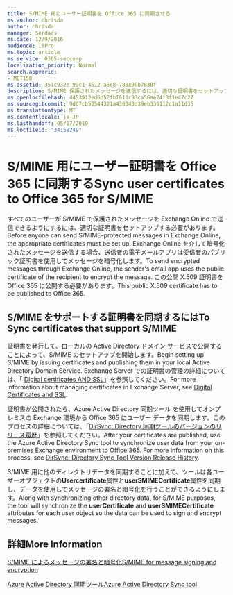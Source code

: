 ```yaml
---
title: S/MIME 用にユーザー証明書を Office 365 に同期させる
ms.author: chrisda
author: chrisda
manager: Serdars
ms.date: 12/9/2016
audience: ITPro
ms.topic: article
ms.service: O365-seccomp
localization_priority: Normal
search.appverid:
- MET150
ms.assetid: 351c932e-99c1-4512-a6e8-788e90b7838f
description: S/MIME 保護されたメッセージを送信するには、適切な証明書をセットアップする必要があります。Exchange Online 経由で暗号化メッセージを送信するために、送信者の電子メール プログラムでは受信者の公開証明書を使用してメッセージを暗号化します。この公開 X.509 証明書を Office 365 に公開する必要があります。
ms.openlocfilehash: 4453912ed6d52fb1610c93ca56ae24f3f1e47c27
ms.sourcegitcommit: 9d67cb52544321a430343d39eb336112c1a11d35
ms.translationtype: MT
ms.contentlocale: ja-JP
ms.lasthandoff: 05/17/2019
ms.locfileid: "34158249"
---
```

# <a name="sync-user-certificates-to-office-365-for-smime"></a><span data-ttu-id="e529e-105">S/MIME 用にユーザー証明書を Office 365 に同期する</span><span class="sxs-lookup"><span data-stu-id="e529e-105">Sync user certificates to Office 365 for S/MIME</span></span>

<span data-ttu-id="e529e-106">すべてのユーザーが S/MIME で保護されたメッセージを Exchange Online で送信できるようにするには、適切な証明書をセットアップする必要があります。</span><span class="sxs-lookup"><span data-stu-id="e529e-106">Before anyone can send S/MIME-protected messages in Exchange Online, the appropriate certificates must be set up.</span></span> <span data-ttu-id="e529e-107">Exchange Online を介して暗号化されたメッセージを送信する場合、送信者の電子メールアプリは受信者のパブリック証明書を使用してメッセージを暗号化します。</span><span class="sxs-lookup"><span data-stu-id="e529e-107">To send encrypted messages through Exchange Online, the sender's email app uses the public certificate of the recipient to encrypt the message.</span></span> <span data-ttu-id="e529e-108">この公開 X.509 証明書を Office 365 に公開する必要があります。</span><span class="sxs-lookup"><span data-stu-id="e529e-108">This public X.509 certificate has to be published to Office 365.</span></span>

## <a name="to-sync-certificates-that-support-smime"></a><span data-ttu-id="e529e-109">S/MIME をサポートする証明書を同期するには</span><span class="sxs-lookup"><span data-stu-id="e529e-109">To Sync certificates that support S/MIME</span></span>

<span data-ttu-id="e529e-110">証明書を発行して、ローカルの Active Directory ドメイン サービスで公開することによって、S/MIME のセットアップを開始します。</span><span class="sxs-lookup"><span data-stu-id="e529e-110">Begin setting up S/MIME by issuing certificates and publishing them in your local Active Directory Domain Service.</span></span> <span data-ttu-id="e529e-111">Exchange Server での証明書の管理の詳細については、「 [Digital certificates AND SSL](http://technet.microsoft.com/library/a9e2e08c-d46a-4135-a387-eb653212b676.aspx)」を参照してください。</span><span class="sxs-lookup"><span data-stu-id="e529e-111">For more information about managing certificates in Exchange Server, see [Digital Certificates and SSL](http://technet.microsoft.com/library/a9e2e08c-d46a-4135-a387-eb653212b676.aspx).</span></span>

<span data-ttu-id="e529e-p104">証明書が公開されたら、Azure Active Directory 同期ツール を使用してオンプレミスの Exchange 環境から Office 365 にユーザー データを同期します。このプロセスの詳細については、「[DirSync: Directory 同期ツールのバージョンのリリース履歴](https://go.microsoft.com/fwlink/p/?LinkId=392587)」を参照してください。</span><span class="sxs-lookup"><span data-stu-id="e529e-p104">After your certificates are published, use the Azure Active Directory Sync tool to synchronize user data from your on-premises Exchange environment to Office 365. For more information on this process, see [DirSync: Directory Sync Tool Version Release History](https://go.microsoft.com/fwlink/p/?LinkId=392587).</span></span>

<span data-ttu-id="e529e-114">S/MIME 用に他のディレクトリデータを同期することに加えて、ツールは各ユーザーオブジェクトの**Usercertificate**属性と**userSMIMECertificate**属性を同期し、データを使用してメッセージの署名と暗号化を行うことができるようにします。</span><span class="sxs-lookup"><span data-stu-id="e529e-114">Along with synchronizing other directory data, for S/MIME purposes, the tool will synchronize the  **userCertificate** and **userSMIMECertificate** attributes for each user object so the data can be used to sign and encrypt messages.</span></span>

## <a name="more-information"></a><span data-ttu-id="e529e-115">詳細</span><span class="sxs-lookup"><span data-stu-id="e529e-115">More Information</span></span>

[<span data-ttu-id="e529e-116">S/MIME によるメッセージの署名と暗号化</span><span class="sxs-lookup"><span data-stu-id="e529e-116">S/MIME for message signing and encryption</span></span>](s-mime-for-message-signing-and-encryption.md)

[<span data-ttu-id="e529e-117">Azure Active Directory 同期ツール</span><span class="sxs-lookup"><span data-stu-id="e529e-117">Azure Active Directory Sync tool</span></span>](https://go.microsoft.com/fwlink/p/?LinkId=392587)
